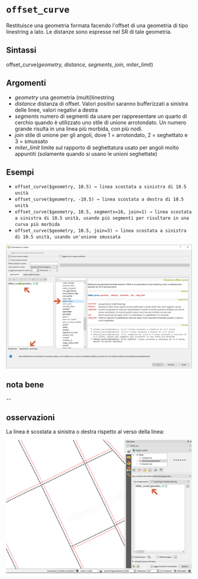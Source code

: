 # `offset_curve`

Restituisce una geometria formata facendo l'offset di una geometria di tipo linestring a lato. Le distanze sono espresse nel SR di tale geometria.

## Sintassi

offset_curve(_geometry, distance, segments, join, miter_limit_)

## Argomenti

* _geometry_ una geometria (multi)linestring
* _distance_ distanza di offset. Valori positivi saranno bufferizzati a sinistra delle linee, valori negativi a destra
* _segments_ numero di segmenti da usare per rappresentare un quarto di cerchio quando è utilizzato uno stile di unione arrotondato. Un numero grande risulta in una linea più morbida, con più nodi.
* _join_ stile di unione per gli angoli, dove 1 = arrotondato, 2 = seghettato e 3 = smussato
* _miter_limit_ limite sul rapporto di seghettatura usato per angoli molto appuntiti (solamente quando si usano le unioni seghettate)

## Esempi

* `offset_curve($geometry, 10.5) → linea scostata a sinistra di 10.5 unità`
* `offset_curve($geometry, -10.5) → linea scostata a destra di 10.5 unità`
* `offset_curve($geometry, 10.5, segments=16, join=1) → linea scostata a sinistra di 10.5 unità, usando più segmenti per risultare in una curva più morbida`
* `offset_curve($geometry, 10.5, join=3) → linea scostata a sinistra di 10.5 unità, usando un'unione smussata`

![](/img/geometria/offset_curve/offset_curve1.png)

## nota bene

--

## osservazioni

La linea è scostata a sinistra o destra rispetto al verso della linea:

![](/img/geometria/offset_curve/offset_curve2.png)